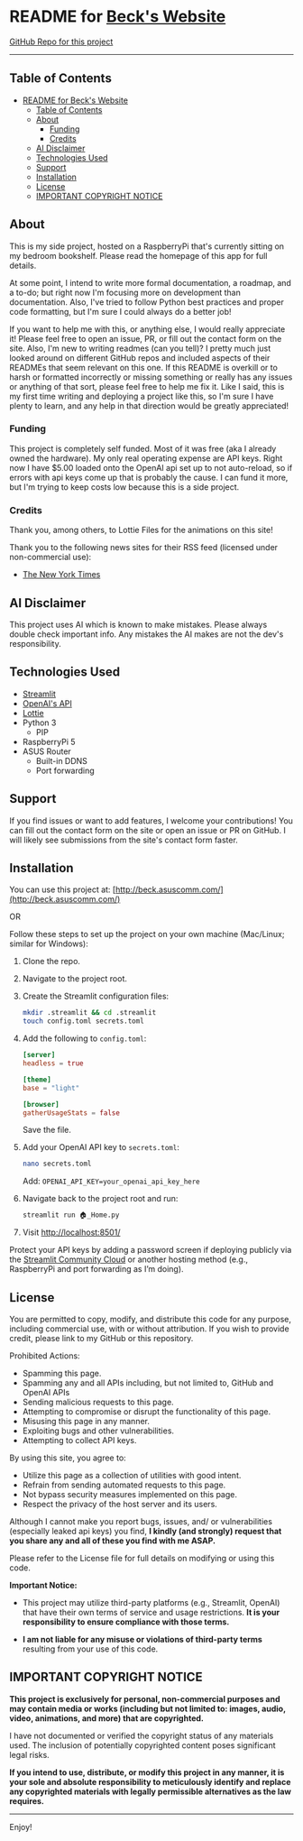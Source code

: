 # README for [Beck's Website](http://beck.asuscomm.com/)

[GitHub Repo for this project](https://github.com/beck1888/Becks-Website)

---

## Table of Contents
- [README for Beck's Website](#readme-for-becks-website)
  - [Table of Contents](#table-of-contents)
  - [About](#about)
    - [Funding](#funding)
    - [Credits](#credits)
  - [AI Disclaimer](#ai-disclaimer)
  - [Technologies Used](#technologies-used)
  - [Support](#support)
  - [Installation](#installation)
  - [License](#license)
  - [IMPORTANT COPYRIGHT NOTICE](#important-copyright-notice)

## About
This is my side project, hosted on a RaspberryPi that's currently sitting on my bedroom bookshelf. Please read the homepage of this app for full details.

At some point, I intend to write more formal documentation, a roadmap, and a to-do; but right now I'm focusing more on development than documentation. Also, I've tried to follow Python best practices and proper code formatting, but I'm sure I could always do a better job!

If you want to help me with this, or anything else, I would really appreciate it! Please feel free to open an issue, PR, or fill out the contact form on the site. Also, I'm new to writing readmes (can you tell)? I pretty much just looked around on different GitHub repos and included aspects of their READMEs that seem relevant on this one. If this README is overkill or to harsh or formatted incorrectly or missing something or really has any issues or anything of that sort, please feel free to help me fix it. Like I said, this is my first time writing and deploying a project like this, so I'm sure I have plenty to learn, and any help in that direction would be greatly appreciated!

### Funding
This project is completely self funded. Most of it was free (aka I already owned the hardware). My only real operating expense are API keys. Right now I have $5.00 loaded onto the OpenAI api set up to not auto-reload, so if errors with api keys come up that is probably the cause. I can fund it more, but I'm trying to keep costs low because this is a side project.

### Credits
Thank you, among others, to Lottie Files for the animations on this site!

Thank you to the following news sites for their RSS feed (licensed under non-commercial use):

- [The New York Times](https://www.nytimes.com/rss)

## AI Disclaimer
This project uses AI which is known to make mistakes. Please always double check important info. Any mistakes the AI makes are not the dev's responsibility.

## Technologies Used
- [Streamlit](https://streamlit.io/)
- [OpenAI's API](https://platform.openai.com/docs/overview)
- [Lottie](https://lottiefiles.com/)
- Python 3
    - PIP
- RaspberryPi 5
- ASUS Router
    - Built-in DDNS
    - Port forwarding

## Support
If you find issues or want to add features, I welcome your contributions! You can fill out the contact form on the site or open an issue or PR on GitHub. I will likely see submissions from the site's contact form faster.

## Installation

You can use this project at: [http://beck.asuscomm.com/](http://beck.asuscomm.com/)

OR

Follow these steps to set up the project on your own machine (Mac/Linux; similar for Windows):

1. Clone the repo.
2. Navigate to the project root.
3. Create the Streamlit configuration files:
    ```sh
    mkdir .streamlit && cd .streamlit
    touch config.toml secrets.toml
    ```
4. Add the following to `config.toml`:
    ```toml
    [server]
    headless = true

    [theme]
    base = "light"

    [browser]
    gatherUsageStats = false
    ```
    Save the file.

5. Add your OpenAI API key to `secrets.toml`:
    ```sh
    nano secrets.toml
    ```
    Add: `OPENAI_API_KEY=your_openai_api_key_here`

6. Navigate back to the project root and run:
    ```sh
    streamlit run 🏠_Home.py
    ```
7. Visit [http://localhost:8501/](http://localhost:8501/)

Protect your API keys by adding a password screen if deploying publicly via the [Streamlit Community Cloud](https://streamlit.io/cloud) or another hosting method (e.g., RaspberryPi and port forwarding as I’m doing).

## License

You are permitted to copy, modify, and distribute this code for any purpose, including commercial use, with or without attribution. If you wish to provide credit, please link to my GitHub or this repository.

Prohibited Actions:

- Spamming this page.
- Spamming any and all APIs including, but not limited to, GitHub and OpenAI APIs
- Sending malicious requests to this page.
- Attempting to compromise or disrupt the functionality of this page.
- Misusing this page in any manner.
- Exploiting bugs and other vulnerabilities.
- Attempting to collect API keys.

By using this site, you agree to:

- Utilize this page as a collection of utilities with good intent.
- Refrain from sending automated requests to this page.
- Not bypass security measures implemented on this page.
- Respect the privacy of the host server and its users.

Although I cannot make you report bugs, issues, and/ or vulnerabilities (especially leaked api keys) you find, **I kindly (and strongly) request that you share any and all of these you find with me ASAP.**

Please refer to the License file for full details on modifying or using this code.

**Important Notice:**

- This project may utilize third-party platforms (e.g., Streamlit, OpenAI) that have their own terms of service and usage restrictions. **It is your responsibility to ensure compliance with those terms.**

- **I am not liable for any misuse or violations of third-party terms** resulting from your use of this code.

## IMPORTANT COPYRIGHT NOTICE

**This project is exclusively for personal, non-commercial purposes and may contain media or works (including but not limited to: images, audio, video, animations, and more) that are copyrighted.** 

I have not documented or verified the copyright status of any materials used. The inclusion of potentially copyrighted content poses significant legal risks. 

**If you intend to use, distribute, or modify this project in any manner, it is your sole and absolute responsibility to meticulously identify and replace any copyrighted materials with legally permissible alternatives as the law requires.** 

---

Enjoy!